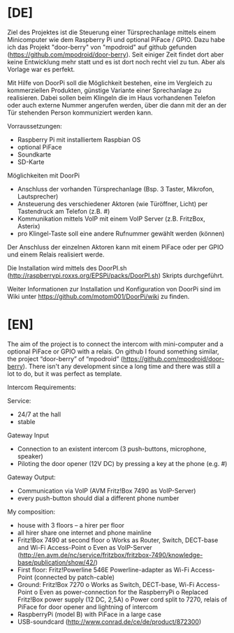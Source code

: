 

[DE]
==========
Ziel des Projektes ist die Steuerung einer Türsprechanlage mittels einem Minicomputer wie dem Raspberry Pi und optional PiFace / GPIO.
Dazu habe ich das Projekt "door-berry" von "mpodroid" auf github gefunden (https://github.com/mpodroid/door-berry). 
Seit einiger Zeit findet dort aber keine Entwicklung mehr statt und es ist dort noch recht viel zu tun. Aber als Vorlage war es perfekt.

Mit Hilfe von DoorPi soll die Möglichkeit bestehen, eine im Vergleich zu kommerziellen Produkten, günstige Variante einer Sprechanlage zu realisieren. Dabei sollen beim Klingeln die im Haus vorhandenen Telefon oder auch externe Nummer angerufen werden, über die dann mit der an der Tür stehenden Person kommuniziert werden kann.

Vorraussetzungen:
* Raspberry Pi mit installiertem Raspbian OS
* optional PiFace
* Soundkarte
* SD-Karte

Möglichkeiten mit DoorPi
* Anschluss der vorhanden Türsprechanlage (Bsp. 3 Taster, Mikrofon, Lautsprecher)
* Ansteuerung des verschiedener Aktoren (wie Türöffner, Licht) per Tastendruck am Telefon (z.B. #)
* Kommunikation mittels VoIP mit einem VoIP Server (z.B. FritzBox, Asterix)
* pro Klingel-Taste soll eine andere Rufnummer gewählt werden (können)

Der Anschluss der einzelnen Aktoren kann mit einem PiFace oder per GPIO und einem Relais realisiert werde. 

Die Installation wird mittels des DoorPI.sh (http://raspberrypi.roxxs.org/EPSPi/packs/DoorPI.sh) Skripts durchgeführt.

Weiter Informationen zur Installation und Konfiguration von DoorPi sind im Wiki unter https://github.com/motom001/DoorPi/wiki zu finden.

[EN]
==========

The aim of the project is to connect the intercom with mini-computer and a optional PiFace or GPIO with a relais. 
On github I found something similar, the project “door-berry” of “mpodroid” (https://github.com/mpodroid/door-berry).
There isn't any development since a long time and there was still a lot to do, but it was perfect as template.

Intercom Requirements:

Service:
-	24/7 at the hall
-	stable

Gateway Input
-	Connection to an existent intercom (3 push-buttons, microphone, speaker)
-	Piloting the door opener (12V DC) by pressing a key at the phone (e.g. #)

Gateway Output:
-	Communication via VoIP (AVM Fritz!Box 7490 as VoIP-Server)
-	every push-button should dial a different phone number

My composition:
-	house with 3 floors – a hirer per floor 
-	all hirer share one internet and phone mainline
-	Fritz!Box 7490 at second floor
  o	Works as Router, Switch, DECT-base and Wi-Fi Access-Point
  o	Even as VoIP-Server (http://en.avm.de/nc/service/fritzbox/fritzbox-7490/knowledge-base/publication/show/42/)
-	First floor: Fritz!Powerline 546E Powerline-adapter as Wi-Fi Access-Point (connected by patch-cable)
-	Ground: Fritz!Box 7270
  o	Works as Switch, DECT-base, Wi-Fi Access-Point
  o	Even as power-connection for the RaspberryPi
  o	Replaced Fritz!Box power supply (12 DC, 2,5A)
  o	Power cord split to 7270, relais of PiFace for door opener and lightning of intercom
-	RaspberryPi (model B) with PiFace in a large case
-	USB-soundcard (http://www.conrad.de/ce/de/product/872300)
